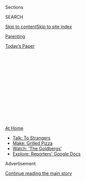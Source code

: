 <div id="app">

<div>

<div>

<div>

<div class="NYTAppHideMasthead css-1q2w90k e1suatyy0">

<div class="section css-ui9rw0 e1suatyy2">

<div class="css-eph4ug er09x8g0">

<div class="css-6n7j50">

</div>

<span class="css-1dv1kvn">Sections</span>

<div class="css-10488qs">

<span class="css-1dv1kvn">SEARCH</span>

</div>

[Skip to content](#site-content)[Skip to site
index](#site-index)

</div>

<div id="masthead-section-label" class="css-1wr3we4 eaxe0e00">

[Parenting](https://www.nytimes.com/section/parenting)

</div>

<div class="css-10698na e1huz5gh0">

</div>

</div>

<div id="masthead-bar-one" class="section hasLinks css-15hmgas e1csuq9d3">

<div class="css-uqyvli e1csuq9d0">

</div>

<div class="css-1uqjmks e1csuq9d1">

</div>

<div class="css-9e9ivx">

[](https://myaccount.nytimes.com/auth/login?response_type=cookie&client_id=vi)

</div>

<div class="css-1bvtpon e1csuq9d2">

[Today’s
Paper](https://www.nytimes.com/section/todayspaper)

</div>

</div>

</div>

</div>

<div data-aria-hidden="false">

<div id="site-content" data-role="main">

<div>

<div class="css-1aor85t" style="opacity:0.000000001;z-index:-1;visibility:hidden">

<div class="css-1hqnpie">

<div class="css-epjblv">

<span class="css-17xtcya">[Parenting](/section/parenting)</span><span class="css-x15j1o">|</span><span class="css-fwqvlz">When
Impulse Buys Make You Feel
Safe</span>

</div>

<div class="css-k008qs">

<div class="css-1iwv8en">

<span class="css-18z7m18"></span>

<div>

</div>

</div>

<span class="css-1n6z4y">https://nyti.ms/3e5LOQS</span>

<div class="css-1705lsu">

<div class="css-4xjgmj">

<div class="css-4skfbu" data-role="toolbar" data-aria-label="Social Media Share buttons, Save button, and Comments Panel with current comment count" data-testid="share-tools">

  - 
  - 
  - 
  - 
    
    <div class="css-6n7j50">
    
    </div>

  - 

</div>

</div>

</div>

</div>

</div>

</div>

<div id="NYT_TOP_BANNER_REGION" class="css-13pd83m">

<div>

<div id="maps-athome-menu" class="section interactive-content interactive-size-medium css-1edisqu">

<div class="css-17ih8de interactive-body">

<div class="at-home-nav__innerContainer">

<div class="at-home-nav__title">

[At
Home](https://www.nytimes.com/spotlight/at-home?action=click&pgtype=Article&state=default&region=TOP_BANNER&context=at_home_menu)

</div>

  - [Talk: To
    Strangers](https://www.nytimes.com/2020/08/03/well/family/the-benefits-of-talking-to-strangers.html?action=click&pgtype=Article&state=default&region=TOP_BANNER&context=at_home_menu)
  - [Make: Grilled
    Pizza](https://www.nytimes.com/2020/08/01/at-home/coronavirus-make-pizza-on-a-grill.html?action=click&pgtype=Article&state=default&region=TOP_BANNER&context=at_home_menu)
  - [Watch: 'The
    Goldbergs'](https://www.nytimes.com/2020/07/31/arts/television/goldbergs-abc-stream.html?action=click&pgtype=Article&state=default&region=TOP_BANNER&context=at_home_menu)
  - [Explore: Reporters' Google
    Docs](https://www.nytimes.com/interactive/2020/at-home/even-more-reporters-editors-diaries-lists-recommendations.html?action=click&pgtype=Article&state=default&region=TOP_BANNER&context=at_home_menu)

</div>

</div>

</div>

</div>

</div>

<div id="top-wrapper" class="css-1sy8kpn">

<div id="top-slug" class="css-l9onyx">

Advertisement

</div>

[Continue reading the main
story](#after-top)

<div class="ad top-wrapper" style="text-align:center;height:100%;display:block;min-height:250px">

<div id="top" class="place-ad" data-position="top" data-size-key="top">

</div>

</div>

<div id="after-top">

</div>

</div>

<div>

<div id="sponsor-wrapper" class="css-1hyfx7x">

<div id="sponsor-slug" class="css-19vbshk">

Supported by

</div>

[Continue reading the main
story](#after-sponsor)

<div id="sponsor" class="ad sponsor-wrapper" style="text-align:center;height:100%;display:block">

</div>

<div id="after-sponsor">

</div>

</div>

<div class="css-186x18t">

</div>

<div class="css-1vkm6nb ehdk2mb0">

# When Impulse Buys Make You Feel Safe

</div>

A toddler-sized vacuum can’t fix the world. But it can make my kid
smile, and help soothe my uncertainty.

<div class="css-18e8msd">

<div class="css-vp77d3 epjyd6m0">

<div class="css-hus3qt ey68jwv0" data-aria-hidden="true">

[![Kaitlyn
Greenidge](https://static01.nyt.com/images/2018/04/05/opinion/kaitlyn-greenidge/kaitlyn-greenidge-thumbLarge-v2.jpg
"Kaitlyn Greenidge")](https://www.nytimes.com/by/kaitlyn-greenidge)

</div>

<div class="css-1baulvz">

By [<span class="css-1baulvz last-byline" itemprop="name">Kaitlyn
Greenidge</span>](https://www.nytimes.com/by/kaitlyn-greenidge)

</div>

</div>

  - June 17,
    2020

  - 
    
    <div class="css-4xjgmj">
    
    <div class="css-d8bdto" data-role="toolbar" data-aria-label="Social Media Share buttons, Save button, and Comments Panel with current comment count" data-testid="share-tools">
    
      - 
      - 
      - 
      - 
        
        <div class="css-6n7j50">
        
        </div>
    
      - 
    
    </div>
    
    </div>

</div>

</div>

<div class="section meteredContent css-1r7ky0e" name="articleBody" itemprop="articleBody">

<div class="css-79elbk" data-testid="photoviewer-wrapper">

<div class="css-z3e15g" data-testid="photoviewer-wrapper-hidden">

</div>

<div class="css-1a48zt4 ehw59r15" data-testid="photoviewer-children">

![<span class="css-cnj6d5 e1z0qqy90" itemprop="copyrightHolder"><span class="css-1ly73wi e1tej78p0">Credit...</span><span>Adriana
Bellet</span></span>](https://static01.nyt.com/images/2020/06/17/multimedia/17parenting-NL-vacuum/17parenting-NL-vacuum-articleLarge.jpg?quality=75&auto=webp&disable=upscale)

</div>

</div>

<div class="css-1fanzo5 StoryBodyCompanionColumn">

<div class="css-53u6y8">

*I’m taking a break this week, so I asked Kaitlyn Greenidge,* [*an NYT
Parenting
contributor*](https://www.nytimes.com/2020/04/16/parenting/baby/work-conference-life-balance.html)
*and the author of “*[*We Love You, Charlie
Freeman,*](https://www.workman.com/products/we-love-you-charlie-freeman)*”*
*to step in for me. Read her previous newsletter, about narrating the
world for her
daughter,*[*here*](https://www.nytimes.com/2020/02/26/parenting/making-awkward-small-talk-with-my-baby.html)*.
— Jessica Grose, lead editor, NYT Parenting*

I bought the toddler-sized vacuum cleaner at 3 a.m. in early June. I
felt slightly giddy when I pressed the button.

I’d just spent the past four hours scrolling Twitter, watching as police
officers [injured
protesters](https://www.nytimes.com/2020/06/05/us/police-violence-george-floyd.html),
reading the vitriol trolls spew, stopping every so often for the more
beautiful images — [the black cowboys in
Texas](https://www.newsweek.com/black-texas-cowboys-horseback-protest-george-floyds-death-viral-video-1508378)
and the ballroom dancers doing death drops in the middle of a march and
the Amish carrying Black Lives Matter signs.

I’d drunk in all the chaos, and I was jittery and sad and scared. My
daughter was asleep beside me, and everyone in the house was asleep,
too. I had no one to talk to about any of it at that moment. So I bought
the toy vacuum cleaner for a little release.

</div>

</div>

<div class="css-1fanzo5 StoryBodyCompanionColumn">

<div class="css-53u6y8">

I knew I shouldn’t do it. I knew consuming a child’s hard-plastic toy
that is probably going to end up at the bottom of the ocean in 15 years
was a terrible response to all of those feelings. But it was an impulse
that has been irresistible to me in these months of uncertainty.

Since March, so many packages have come to the house in Massachusetts,
where my daughter and I are quarantining with my sisters, nieces,
brother-in-law and mother. My mom ordered something from Amazon nearly
every day. My sister did, too. One of my nieces only emerged from her
room for the mail check. She is just 11, but was engaged in a
long-running, cat-and-mouse game with an off-brand earbud website. Every
few days, the company sent her non-Apple earbuds that didn’t work, and
every few days she sent them back and requested a replacement. The
company was not aware that they were playing this game with a
sixth-grader who had infinite patience and still trusted that those in
power would do the right thing.

Purchasing nonessentials is always fraught for me. I grew up poor, when
the miscalculation of overspending by $20 could mean the lights were out
for a week or the car was repossessed.

When you are poor, everyone has advice on what you can do to not be
poor, but weirdly, none of it ever comes around to “your employer should
pay you a living wage.” Instead, there are many people who wish to tell
you that if you just thought better about how to spend that $20, it
wouldn’t matter if you were chronically underpaid.

So, as an adult, even small purchases can cause a panic attack. When my
daughter was born, I was between regular paying gigs. I remember sobbing
as I bought a smoothie at our local juice bar when my daughter was a few
weeks old. I was one month away from a recurring paycheck with a
comfortable amount of savings in the bank, but I was certain that that
$6 would send my family into financial ruin.

</div>

</div>

<div class="css-1fanzo5 StoryBodyCompanionColumn">

<div class="css-53u6y8">

And for a smoothie\! What a cliché of a millennial parent I would be. I
wouldn’t be able to live the embarrassment down.

I had hoped adulthood, relative financial stability and parenthood would
cure me of this anxiety. I did not want to pass it on to my daughter or
have her live in the tense atmosphere of it.

But then quarantine and protests and all of a sudden it felt like my
anxiety around purchases was justified. I have never bought more things
on a whim than during this time: baby-sized tool kits, baby-sized
musical instruments and so many novelty onesies.

It’s about control, of course. Life feels normal when I remind myself I
can still buy things that will make my daughter laugh or things that
will make her look cute. I can’t say what our life will look like next
year at this time, whether [the record unemployment
rates](https://www.nytimes.com/2020/05/09/business/economy/coronavirus-unemployment.html)
will come for our family. I *can* say that a toy truck will make her
happy today.

The craziest thing we’ve bought during this spending frenzy is a pool.
Not a big one. It is only 3 feet deep and 10 feet long. It happened
because my sister and I were talking about what we would do with our
kids during this Covid summer, when the Y was closed and we feared the
beaches might be closed, too.

In general, our quarantine house is a surprisingly harmonious set-up,
but even our close family bonds would be stretched to the limit on the
first hot, muggy day of summer. A pool, then, my sister suggested.

“Absolutely not,” I said. “The property values. The housing insurance.
It’s not worth it.”

“You’re right,” my sister said. Then she and my mom bought the
above-ground pool when I left the room to feed my daughter.

</div>

</div>

<div class="css-1fanzo5 StoryBodyCompanionColumn">

<div class="css-53u6y8">

“It was only $700,” my sister said. “If the adults split the cost, it’s
not that much.”

I could feel the old wave of money anxiety coming, countered by this new
wave of uncertainty for the future. I thought of the first hot day
together. I imagined my daughter, who runs hot and always feels sweaty
even on a 60-degree day, clinging to me, and the only relief being an
electric fan.

“It will be OK,” my sister said.

I spent the next night searching for pool floats. A sloth-shaped one
will ship to me in two weeks, I am told.

*P.S.* [*Click here to read all NYT Parenting coverage on
coronavirus*](https://www.nytimes.com/spotlight/parenting-kids-coronavirus)*.
Follow us on Instagram*
[*@NYTParenting*](https://nl.nytimes.com/f/a/KbjXDcX6H0j8UEI7pPcixg~~/AAAAAQA~/RgRfwNx_P0TIaHR0cHM6Ly93d3cuaW5zdGFncmFtLmNvbS9ueXRwYXJlbnRpbmcvP3RlPTEmbmw9bnl0LXBhcmVudGluZyZlbWM9ZWRpdF9wdGdfMjAxOTExMjc_Y2FtcGFpZ25faWQ9MTE4Jmluc3RhbmNlX2lkPTE0MTI0JnNlZ21lbnRfaWQ9MTkxMzImdXNlcl9pZD04NWJmMjRhZjE2MTk0YTlkZjgxMGQ3OTZhMzU4NmVlZCZyZWdpX2lkPTg5OTQ5NDMxMjAxOTExMjdXA255dEIKABt_V95d7BxQnFIbbWVsb255Y2UubWNhZmVlQG55dGltZXMuY29tWAQAAAAA)*.
Join* [*us on
Facebook*](https://nl.nytimes.com/f/a/vsa5Ga3bcTyDwVsY509i_w~~/AAAAAQA~/RgRfwNx_P0THaHR0cHM6Ly93d3cuZmFjZWJvb2suY29tL255dHBhcmVudGluZy8_dGU9MSZubD1ueXQtcGFyZW50aW5nJmVtYz1lZGl0X3B0Z18yMDE5MTEyNz9jYW1wYWlnbl9pZD0xMTgmaW5zdGFuY2VfaWQ9MTQxMjQmc2VnbWVudF9pZD0xOTEzMiZ1c2VyX2lkPTg1YmYyNGFmMTYxOTRhOWRmODEwZDc5NmEzNTg2ZWVkJnJlZ2lfaWQ9ODk5NDk0MzEyMDE5MTEyN1cDbnl0QgoAG39X3l3sHFCcUhttZWxvbnljZS5tY2FmZWVAbnl0aW1lcy5jb21YBAAAAAA~)*.
Find* [*us on
Twitter*](https://nl.nytimes.com/f/a/swlUZzCVQVD_-CDgazvCtw~~/AAAAAQA~/RgRfwNx_P0TCaHR0cHM6Ly90d2l0dGVyLmNvbS9ueXRwYXJlbnRpbmcvP3RlPTEmbmw9bnl0LXBhcmVudGluZyZlbWM9ZWRpdF9wdGdfMjAxOTExMjc_Y2FtcGFpZ25faWQ9MTE4Jmluc3RhbmNlX2lkPTE0MTI0JnNlZ21lbnRfaWQ9MTkxMzImdXNlcl9pZD04NWJmMjRhZjE2MTk0YTlkZjgxMGQ3OTZhMzU4NmVlZCZyZWdpX2lkPTg5OTQ5NDMxMjAxOTExMjdXA255dEIKABt_V95d7BxQnFIbbWVsb255Y2UubWNhZmVlQG55dGltZXMuY29tWAQAAAAA)
*for the latest updates. Read last week’s newsletter, about how to
manage multigenerational living here.*

-----

## Want More on Parenting and Money?

  - [Modern parenting is
    expensive](https://www.nytimes.com/spotlight/price-of-modern-parenting),
    and parents who are in the “sandwich generation” caring for young
    kids and aging relatives at the same time, [feel the pain
    acutely](https://www.nytimes.com/2020/02/11/parenting/sandwich-generation-costs.html).

  - In August, former NYT Parenting editor Katherine Zoepf wrote about
    renting [out a room in her apartment to make ends
    meet](https://www.nytimes.com/2019/08/27/parenting/parents-money-stress.html).

  - In February, NYT Parenting reporter Christina Caron wrote about a
    family with [a $4 million NICU
    bill](https://www.nytimes.com/2020/02/11/parenting/nicu-costs.html).

-----

## Tiny Victories

*Parenting can be a grind. Let’s celebrate the tiny victories.*

> Instead of going through the usual bedtime struggle, one night I
> decided to only say the word “pajamas.” After seven repetitions, my
> toddler said, “OK, mama. I give up.” And she put on her pajamas. *—
> Rebecca Van Sickle, Portland, Ore.*

-----

*If you want a chance to get your Tiny Victory published, find us on
Instagram* [*@NYTparenting*](https://www.instagram.com/nytparenting/)
*and use the hashtag \#tinyvictories;* [*email
us*](mailto:parenting_submissions@nytimes.com?subject=Tiny%20Victories)*;
or enter your* [*Tiny Victory at the bottom of this
page*](https://www.nytimes.com/2019/03/19/reader-center/parenting-section-tiny-victories.html?module=inline)*.
Include your full name and location. Tiny Victories may be edited for
clarity and style.* *Your name, location and comments may be published,
but your contact information will not. By submitting to us, you agree
that you have read, understand and accept the* [*Reader Submission
Terms*](https://nyti.ms/2Q9M7i0) *in relation to all of the content and
other information you send to us.*

</div>

</div>

</div>

<div>

</div>

<div>

</div>

<div>

</div>

<div>

<div id="bottom-wrapper" class="css-1ede5it">

<div id="bottom-slug" class="css-l9onyx">

Advertisement

</div>

[Continue reading the main
story](#after-bottom)

<div id="bottom" class="ad bottom-wrapper" style="text-align:center;height:100%;display:block;min-height:90px">

</div>

<div id="after-bottom">

</div>

</div>

</div>

</div>

</div>

## Site Index

<div>

</div>

## Site Information Navigation

  - [© <span>2020</span> <span>The New York Times
    Company</span>](https://help.nytimes.com/hc/en-us/articles/115014792127-Copyright-notice)

<!-- end list -->

  - [NYTCo](https://www.nytco.com/)
  - [Contact
    Us](https://help.nytimes.com/hc/en-us/articles/115015385887-Contact-Us)
  - [Work with us](https://www.nytco.com/careers/)
  - [Advertise](https://nytmediakit.com/)
  - [T Brand Studio](http://www.tbrandstudio.com/)
  - [Your Ad
    Choices](https://www.nytimes.com/privacy/cookie-policy#how-do-i-manage-trackers)
  - [Privacy](https://www.nytimes.com/privacy)
  - [Terms of
    Service](https://help.nytimes.com/hc/en-us/articles/115014893428-Terms-of-service)
  - [Terms of
    Sale](https://help.nytimes.com/hc/en-us/articles/115014893968-Terms-of-sale)
  - [Site
    Map](https://spiderbites.nytimes.com)
  - [Help](https://help.nytimes.com/hc/en-us)
  - [Subscriptions](https://www.nytimes.com/subscription?campaignId=37WXW)

</div>

</div>

</div>

</div>
